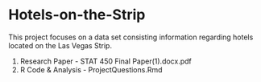 # Hotels-on-the-Strip
This project focuses on a data set consisting information regarding hotels located on the Las Vegas Strip.

1) Research Paper - STAT 450 Final Paper(1).docx.pdf 
2) R Code & Analysis - ProjectQuestions.Rmd
